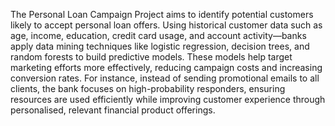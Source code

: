 The Personal Loan Campaign Project aims to identify potential customers likely to accept personal loan offers. Using historical customer data such as age, income, education, credit card usage, and account activity—banks apply data mining techniques like logistic regression, decision trees, and random forests to build predictive models. These models help target marketing efforts more effectively, reducing campaign costs and increasing conversion rates. For instance, instead of sending promotional emails to all clients, the bank focuses on high-probability responders, ensuring resources are used efficiently while improving customer experience through personalised, relevant financial product offerings.
